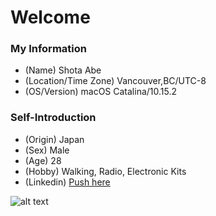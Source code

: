 # Welcome

### My Information
  - (Name) Shota Abe
  - (Location/Time Zone) Vancouver,BC/UTC-8
  - (OS/Version) macOS Catalina/10.15.2

### Self-Introduction
  - (Origin) Japan
  - (Sex) Male
  - (Age) 28
  - (Hobby) Walking, Radio, Electronic Kits
  - (Linkedin) [Push here](https://www.linkedin.com/in/shota-a-0a928b190)

![alt text][logo]

[logo]: https://github.com/sabe-lab/sabe-lab.github.io/blob/sabe-new-branch/pages/vi/profiles/ninja.jpg
